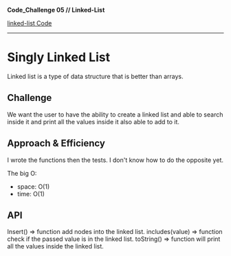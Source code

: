 **Code_Challenge 05 // Linked-List**


[linked-list Code](./linked-list.js)

----------------------

# Singly Linked List
<!-- Short summary or background information -->
Linked list is a type of data structure that is better than arrays.


## Challenge
<!-- Description of the challenge -->
We want the user to have the ability to create a linked list and able to search inside it and print all the values inside it also able to add to it.

## Approach & Efficiency
<!-- What approach did you take? Why? What is the Big O space/time for this approach? -->

I wrote the functions then the tests. I don't know how to do the opposite yet.

The big O:
- space: O(1)
- time: O(1)

## API
<!-- Description of each method publicly available to your Linked List -->

Insert() => function add nodes into the linked list.
includes(value) => function check if the passed value is in the linked list.
toString() => function will print all the values inside the linked list.
 